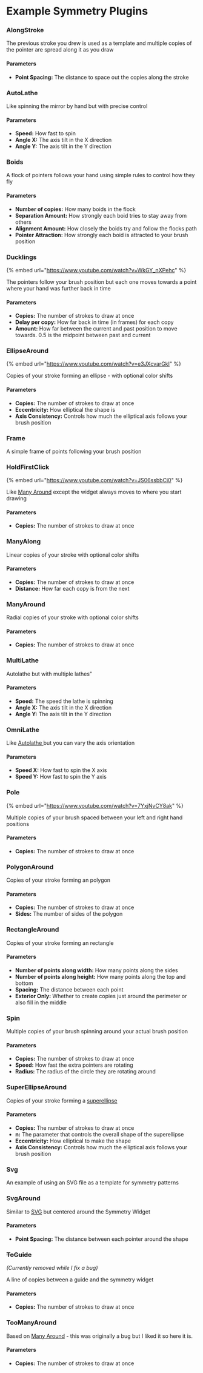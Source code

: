 # Example Symmetry Plugins

### AlongStroke

The previous stroke you drew is used as a template and multiple copies of the pointer are spread along it as you draw

#### Parameters

* **Point Spacing:** The distance to space out the copies along the stroke

### AutoLathe

Like spinning the mirror by hand but with precise control

#### Parameters

* **Speed:** How fast to spin
* **Angle X:** The axis tilt in the X direction
* **Angle Y:** The axis tilt in the Y direction

### Boids

A flock of pointers follows your hand using simple rules to control how they fly

#### Parameters

* **Number of copies:** How many boids in the flock
* **Separation Amount:** How strongly each boid tries to stay away from others
* **Alignment Amount:** How closely the boids try and follow the flocks path
* **Pointer Attraction:** How strongly each boid is attracted to your brush position

### Ducklings

{% embed url="https://www.youtube.com/watch?v=WkGY_nXPehc" %}

The pointers follow your brush position but each one moves towards a point where your hand was further back in time

#### Parameters

* **Copies:** The number of strokes to draw at once
* **Delay per copy:** How far back in time (in frames) for each copy
* **Amount:** How far between the current and past position to move towards. 0.5 is the midpoint between past and current

### EllipseAround

{% embed url="https://www.youtube.com/watch?v=e3JXcvarGkI" %}

Copies of your stroke forming an ellipse - with optional color shifts

#### Parameters

* **Copies:** The number of strokes to draw at once
* **Eccentricity:** How elliptical the shape is
* **Axis Consistency:** Controls how much the elliptical axis follows your brush position

### Frame

A simple frame of points following your brush position

### HoldFirstClick

{% embed url="https://www.youtube.com/watch?v=JS06ssbbCi0" %}

Like [Many Around](example-symmetry-plugins.md#manyaround) except the widget always moves to where you start drawing

#### Parameters

* **Copies:** The number of strokes to draw at once

### ManyAlong

Linear copies of your stroke with optional color shifts

#### Parameters

* **Copies:** The number of strokes to draw at once
* **Distance:** How far each copy is from the next

### ManyAround

Radial copies of your stroke with optional color shifts

#### Parameters

* **Copies:** The number of strokes to draw at once

### MultiLathe

Autolathe but with multiple lathes"

#### Parameters

* **Speed:** The speed the lathe is spinning
* **Angle X:** The axis tilt in the X direction
* **Angle Y:** The axis tilt in the Y direction

### OmniLathe

Like [Autolathe ](example-symmetry-plugins.md#autolathe)but you can vary the axis orientation

#### Parameters

* **Speed X:** How fast to spin the X axis
* **Speed Y:** How fast to spin the Y axis

### Pole

{% embed url="https://www.youtube.com/watch?v=7YxjNvCY8ak" %}

Multiple copies of your brush spaced between your left and right hand positions

#### Parameters

* **Copies:** The number of strokes to draw at once

### PolygonAround

Copies of your stroke forming an polygon

#### Parameters

* **Copies:** The number of strokes to draw at once
* **Sides:** The number of sides of the polygon

### RectangleAround

Copies of your stroke forming an rectangle

#### Parameters

* **Number of points along width:** How many points along the sides
* **Number of points along height:** How many points along the top and bottom
* **Spacing:** The distance between each point
* **Exterior Only:** Whether to create copies just around the perimeter or also fill in the middle

### Spin

Multiple copies of your brush spinning around your actual brush position

#### Parameters

* **Copies:** The number of strokes to draw at once
* **Speed:** How fast the extra pointers are rotating
* **Radius:** The radius of the circle they are rotating around

### SuperEllipseAround

Copies of your stroke forming a [superellipse](https://en.wikipedia.org/wiki/Superellipse)

#### Parameters

* **Copies:** The number of strokes to draw at once
* **n:** The parameter that controls the overall shape of the superellipse
* **Eccentricity:** How elliptical to make the shape
* **Axis Consistency:** Controls how much the elliptical axis follows your brush position

### Svg

An example of using an SVG file as a template for symmetry patterns

### SvgAround

Similar to [SVG](example-symmetry-plugins.md#svg) but centered around the Symmetry Widget

#### Parameters

* **Point Spacing:** The distance between each pointer around the shape

### ~~ToGuide~~

_(Currently removed while I fix a bug)_

A line of copies between a guide and the symmetry widget

#### Parameters

* **Copies:** The number of strokes to draw at once

### TooManyAround

Based on [Many Around](example-symmetry-plugins.md#manyaround) - this was originally a bug but I liked it so here it is.

#### Parameters

* **Copies:** The number of strokes to draw at once

###
